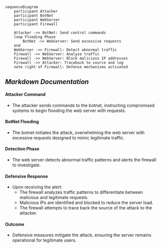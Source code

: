 ```mermaid
sequenceDiagram
    participant Attacker
    participant BotNet
    participant WebServer
    participant Firewall

    Attacker ->> BotNet: Send control commands
    loop Flooding Phase
        BotNet ->> WebServer: Send excessive requests
    end
    WebServer ->> Firewall: Detect abnormal traffic
    Firewall ->> WebServer: Analyze traffic
    Firewall ->> WebServer: Block malicious IP addresses
    Firewall ->> Attacker: Traceback to source and log
    note right of Firewall: Defense mechanisms activated
```

## _Markdown Documentation_

#### **Attacker Command**
- The attacker sends commands to the botnet, instructing compromised systems to begin flooding the web server with requests.

#### **BotNet Flooding**
- The botnet initiates the attack, overwhelming the web server with excessive requests designed to mimic legitimate traffic.

#### **Detection Phase**
- The web server detects abnormal traffic patterns and alerts the firewall to investigate.

#### **Defensive Response**
- Upon receiving the alert:
  - The firewall analyzes traffic patterns to differentiate between malicious and legitimate requests.
  - Malicious IPs are identified and blocked to reduce the server load.
  - The firewall attempts to trace back the source of the attack to the attacker.

#### **Outcome**
- Defensive measures mitigate the attack, ensuring the server remains operational for legitimate users.

